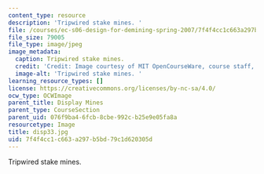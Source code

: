 ```yaml
---
content_type: resource
description: 'Tripwired stake mines. '
file: /courses/ec-s06-design-for-demining-spring-2007/7f4f4cc1c663a297b5bd79c1d620305d_disp33.jpg
file_size: 79005
file_type: image/jpeg
image_metadata:
  caption: Tripwired stake mines.
  credit: 'Credit: Image courtesy of MIT OpenCourseWare, course staff, and students.'
  image-alt: 'Tripwired stake mines. '
learning_resource_types: []
license: https://creativecommons.org/licenses/by-nc-sa/4.0/
ocw_type: OCWImage
parent_title: Display Mines
parent_type: CourseSection
parent_uid: 076f9ba4-6fcb-8cbe-992c-b25e9e05fa8a
resourcetype: Image
title: disp33.jpg
uid: 7f4f4cc1-c663-a297-b5bd-79c1d620305d
---
```

Tripwired stake mines. 
